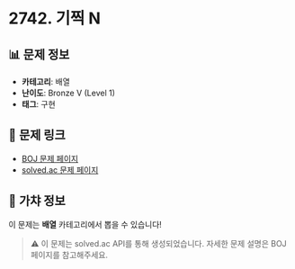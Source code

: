# 2742. 기찍 N

## 📊 문제 정보
- **카테고리**: 배열
- **난이도**: Bronze V (Level 1)
- **태그**: 구현

## 🔗 문제 링크
- [BOJ 문제 페이지](https://www.acmicpc.net/problem/2742)
- [solved.ac 문제 페이지](https://solved.ac/problems/2742)

## 🎯 가챠 정보
이 문제는 **배열** 카테고리에서 뽑을 수 있습니다!

> ⚠️ 이 문제는 solved.ac API를 통해 생성되었습니다. 
> 자세한 문제 설명은 BOJ 페이지를 참고해주세요.
